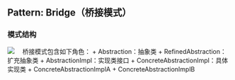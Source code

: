 ## Pattern: Bridge（桥接模式）

### 模式结构
<img src=".readme/Bridge-Pattern.png"/>
　桥接模式包含如下角色：
+ Abstraction：抽象类
+ RefinedAbstraction：扩充抽象类
+ AbstractionImpl：实现类接口
+ ConcreteAbstractionImpl：具体实现类
    + ConcreteAbstractionImplA
    + ConcreteAbstractionImplB
